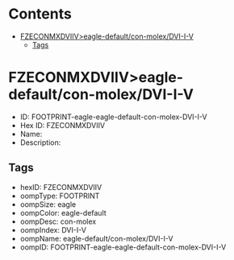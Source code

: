 



Contents
========

* [FZECONMXDVIIV>eagle-default/con-molex/DVI-I-V](#fzeconmxdviiveagle-defaultcon-molexdvi-i-v)
	* [Tags](#tags)

# FZECONMXDVIIV>eagle-default/con-molex/DVI-I-V

- ID: FOOTPRINT-eagle-eagle-default-con-molex-DVI-I-V
- Hex ID: FZECONMXDVIIV
- Name: 
- Description: 

## Tags

- hexID: FZECONMXDVIIV
- oompType: FOOTPRINT
- oompSize: eagle
- oompColor: eagle-default
- oompDesc: con-molex
- oompIndex: DVI-I-V
- oompName: eagle-default/con-molex/DVI-I-V
- oompID: FOOTPRINT-eagle-eagle-default-con-molex-DVI-I-V
